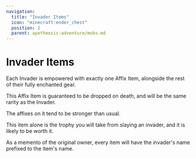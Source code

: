 ```yaml
---
navigation:
  title: "Invader Items"
  icon: "minecraft:ender_chest"
  position: 2
  parent: apotheosis:adventure/mobs.md
---
```


# Invader Items

Each Invader is empowered with exactly one Affix Item, alongside the rest of their fully enchanted gear.

This Affix Item is guaranteed to be dropped on death, and will be the same rarity as the Invader.

The affixes on it tend to be stronger than usual.

This item alone is the trophy you will take from slaying an invader, and it is likely to be worth it.

As a memento of the original owner, every item will have the invader's name prefixed to the item's name.

